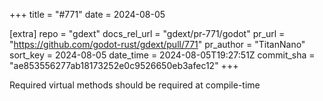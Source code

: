 +++
title = "#771"
date = 2024-08-05

[extra]
repo = "gdext"
docs_rel_url = "gdext/pr-771/godot"
pr_url = "https://github.com/godot-rust/gdext/pull/771"
pr_author = "TitanNano"
sort_key = 2024-08-05
date_time = 2024-08-05T19:27:51Z
commit_sha = "ae853556277ab18173252e0c9526650eb3afec12"
+++

Required virtual methods should be required at compile-time
